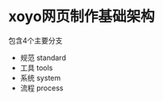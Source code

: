﻿﻿xoyo网页制作基础架构
============================

包含4个主要分支

* 规范 standard
* 工具 tools
* 系统 system
* 流程 process